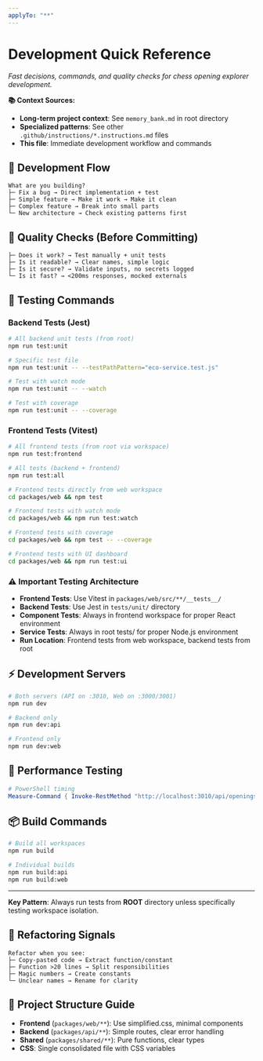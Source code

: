 ```yaml
---
applyTo: "**"
---
```


# Development Quick Reference

*Fast decisions, commands, and quality checks for chess opening explorer development.*

**📚 Context Sources:**
- **Long-term project context**: See `memory_bank.md` in root directory
- **Specialized patterns**: See other `.github/instructions/*.instructions.md` files
- **This file**: Immediate development workflow and commands

## 🚀 Development Flow
```
What are you building?
├─ Fix a bug → Direct implementation + test
├─ Simple feature → Make it work → Make it clean
├─ Complex feature → Break into small parts
└─ New architecture → Check existing patterns first
```

## 🎯 Quality Checks (Before Committing)
```
├─ Does it work? → Test manually + unit tests
├─ Is it readable? → Clear names, simple logic
├─ Is it secure? → Validate inputs, no secrets logged
└─ Is it fast? → <200ms responses, mocked externals
```

## 🧪 Testing Commands

### **Backend Tests (Jest)**
```bash
# All backend unit tests (from root)
npm run test:unit

# Specific test file
npm run test:unit -- --testPathPattern="eco-service.test.js"

# Test with watch mode
npm run test:unit -- --watch

# Test with coverage
npm run test:unit -- --coverage
```

### **Frontend Tests (Vitest)**
```bash
# All frontend tests (from root via workspace)
npm run test:frontend

# All tests (backend + frontend)
npm run test:all

# Frontend tests directly from web workspace  
cd packages/web && npm test

# Frontend tests with watch mode
cd packages/web && npm run test:watch

# Frontend tests with coverage
cd packages/web && npm test -- --coverage

# Frontend tests with UI dashboard
cd packages/web && npm run test:ui
```

### **⚠️ Important Testing Architecture**
- **Frontend Tests**: Use Vitest in `packages/web/src/**/__tests__/` 
- **Backend Tests**: Use Jest in `tests/unit/` directory  
- **Component Tests**: Always in frontend workspace for proper React environment
- **Service Tests**: Always in root tests/ for proper Node.js environment
- **Run Location**: Frontend tests from web workspace, backend tests from root

## ⚡ Development Servers

```bash
# Both servers (API on :3010, Web on :3000/3001)
npm run dev

# Backend only
npm run dev:api

# Frontend only  
npm run dev:web
```

## 🔧 Performance Testing

```powershell
# PowerShell timing
Measure-Command { Invoke-RestMethod "http://localhost:3010/api/openings/popular-by-eco" }
```

## 📦 Build Commands

```bash
# Build all workspaces
npm run build

# Individual builds
npm run build:api
npm run build:web
```

---

**Key Pattern**: Always run tests from **ROOT** directory unless specifically testing workspace isolation.

## 🧹 Refactoring Signals
```
Refactor when you see:
├─ Copy-pasted code → Extract function/constant
├─ Function >20 lines → Split responsibilities
├─ Magic numbers → Create constants
└─ Unclear names → Rename for clarity
```

## 📁 Project Structure Guide
- **Frontend** (`packages/web/**`): Use simplified.css, minimal components
- **Backend** (`packages/api/**`): Simple routes, clear error handling  
- **Shared** (`packages/shared/**`): Pure functions, clear types
- **CSS**: Single consolidated file with CSS variables

